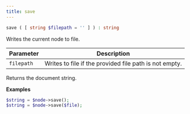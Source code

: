 ```yaml
---
title: save
---
```


```php
save ( [ string $filepath = '' ] ) : string
```

Writes the current node to file.

| Parameter     | Description
| ---------     | -----------
| `filepath`    | Writes to file if the provided file path is not empty.

Returns the document string.

**Examples**

```php
$string = $node->save();
$string = $node->save($file);
```